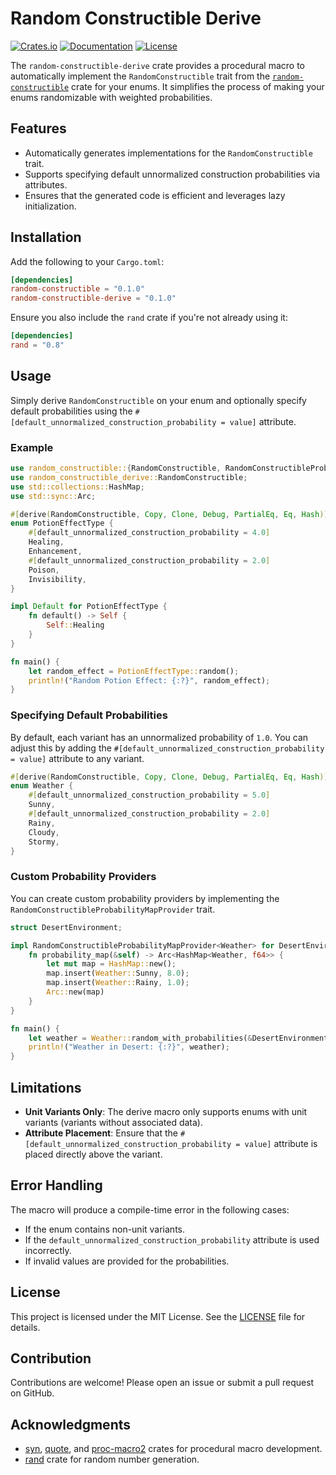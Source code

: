 # Random Constructible Derive

[![Crates.io](https://img.shields.io/crates/v/random-constructible-derive.svg)](https://crates.io/crates/random-constructible-derive)
[![Documentation](https://docs.rs/random-constructible-derive/badge.svg)](https://docs.rs/random-constructible-derive)
[![License](https://img.shields.io/crates/l/random-constructible-derive.svg)](https://crates.io/crates/random-constructible-derive)

The `random-constructible-derive` crate provides a procedural macro to automatically implement the `RandomConstructible` trait from the [`random-constructible`](https://crates.io/crates/random-constructible) crate for your enums. It simplifies the process of making your enums randomizable with weighted probabilities.

## Features

- Automatically generates implementations for the `RandomConstructible` trait.
- Supports specifying default unnormalized construction probabilities via attributes.
- Ensures that the generated code is efficient and leverages lazy initialization.

## Installation

Add the following to your `Cargo.toml`:

```toml
[dependencies]
random-constructible = "0.1.0"
random-constructible-derive = "0.1.0"
```

Ensure you also include the `rand` crate if you're not already using it:

```toml
[dependencies]
rand = "0.8"
```

## Usage

Simply derive `RandomConstructible` on your enum and optionally specify default probabilities using the `#[default_unnormalized_construction_probability = value]` attribute.

### Example

```rust
use random_constructible::{RandomConstructible, RandomConstructibleProbabilityMapProvider};
use random_constructible_derive::RandomConstructible;
use std::collections::HashMap;
use std::sync::Arc;

#[derive(RandomConstructible, Copy, Clone, Debug, PartialEq, Eq, Hash)]
enum PotionEffectType {
    #[default_unnormalized_construction_probability = 4.0]
    Healing,
    Enhancement,
    #[default_unnormalized_construction_probability = 2.0]
    Poison,
    Invisibility,
}

impl Default for PotionEffectType {
    fn default() -> Self {
        Self::Healing
    }
}

fn main() {
    let random_effect = PotionEffectType::random();
    println!("Random Potion Effect: {:?}", random_effect);
}
```

### Specifying Default Probabilities

By default, each variant has an unnormalized probability of `1.0`. You can adjust this by adding the `#[default_unnormalized_construction_probability = value]` attribute to any variant.

```rust
#[derive(RandomConstructible, Copy, Clone, Debug, PartialEq, Eq, Hash)]
enum Weather {
    #[default_unnormalized_construction_probability = 5.0]
    Sunny,
    #[default_unnormalized_construction_probability = 2.0]
    Rainy,
    Cloudy,
    Stormy,
}
```

### Custom Probability Providers

You can create custom probability providers by implementing the `RandomConstructibleProbabilityMapProvider` trait.

```rust
struct DesertEnvironment;

impl RandomConstructibleProbabilityMapProvider<Weather> for DesertEnvironment {
    fn probability_map(&self) -> Arc<HashMap<Weather, f64>> {
        let mut map = HashMap::new();
        map.insert(Weather::Sunny, 8.0);
        map.insert(Weather::Rainy, 1.0);
        Arc::new(map)
    }
}

fn main() {
    let weather = Weather::random_with_probabilities(&DesertEnvironment);
    println!("Weather in Desert: {:?}", weather);
}
```

## Limitations

- **Unit Variants Only**: The derive macro only supports enums with unit variants (variants without associated data).
- **Attribute Placement**: Ensure that the `#[default_unnormalized_construction_probability = value]` attribute is placed directly above the variant.

## Error Handling

The macro will produce a compile-time error in the following cases:

- If the enum contains non-unit variants.
- If the `default_unnormalized_construction_probability` attribute is used incorrectly.
- If invalid values are provided for the probabilities.

## License

This project is licensed under the MIT License. See the [LICENSE](LICENSE) file for details.

## Contribution

Contributions are welcome! Please open an issue or submit a pull request on GitHub.

## Acknowledgments

- [syn](https://crates.io/crates/syn), [quote](https://crates.io/crates/quote), and [proc-macro2](https://crates.io/crates/proc-macro2) crates for procedural macro development.
- [rand](https://crates.io/crates/rand) crate for random number generation.
